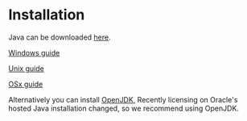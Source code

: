 # Installation

Java can be downloaded [here](https://www.oracle.com/technetwork/java/javase/downloads/index.html).

[Windows guide](https://docs.oracle.com/javase/10/install/installation-jdk-and-jre-microsoft-windows-platforms.htm#JSJIG-GUID-A7E27B90-A28D-4237-9383-A58B416071CA)

[Unix guide](https://docs.oracle.com/javase/10/install/installation-jdk-and-jre-linux-platforms.htm#JSJIG-GUID-737A84E4-2EFF-4D38-8E60-3E29D1B884B8)

[OSx guide](https://docs.oracle.com/javase/10/install/installation-jdk-and-jre-macos.htm#JSJIG-GUID-2FE451B0-9572-4E38-A1A5-568B77B146DE)

Alternatively you can install [OpenJDK](https://openjdk.java.net/), Recently licensing on Oracle's hosted Java installation changed, so we recommend using OpenJDK.

